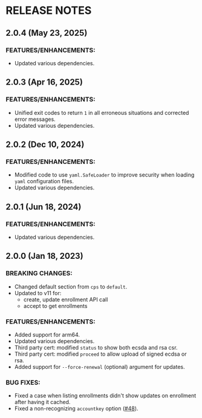 # RELEASE NOTES

## 2.0.4 (May 23, 2025)

### FEATURES/ENHANCEMENTS:

* Updated various dependencies.

## 2.0.3 (Apr 16, 2025)

### FEATURES/ENHANCEMENTS:

* Unified exit codes to return `1` in all erroneous situations and corrected error messages.
* Updated various dependencies.

## 2.0.2 (Dec 10, 2024)

### FEATURES/ENHANCEMENTS:

* Modified code to use `yaml.SafeLoader` to improve security when loading `yaml` configuration files.
* Updated various dependencies.

## 2.0.1 (Jun 18, 2024)

### FEATURES/ENHANCEMENTS:

* Updated various dependencies.

## 2.0.0 (Jan 18, 2023)

### BREAKING CHANGES:

* Changed default section from `cps` to `default`.
* Updated to v11 for:
  * create, update enrollment API call
  * accept to get enrollments

### FEATURES/ENHANCEMENTS:

* Added support for arm64.
* Updated various dependencies.
* Third party cert: modified `status` to show both ecsda and rsa csr.
* Third party cert: modified `proceed` to allow upload of signed ecdsa or rsa.
* Added support for `--force-renewal` (optional) argument for updates.

### BUG FIXES:

* Fixed a case when listing enrollments didn't show updates on enrollment after having it cached.
* Fixed a non-recognizing `accountkey` option ([#48](https://github.com/akamai/cli-cps/issues/48)).